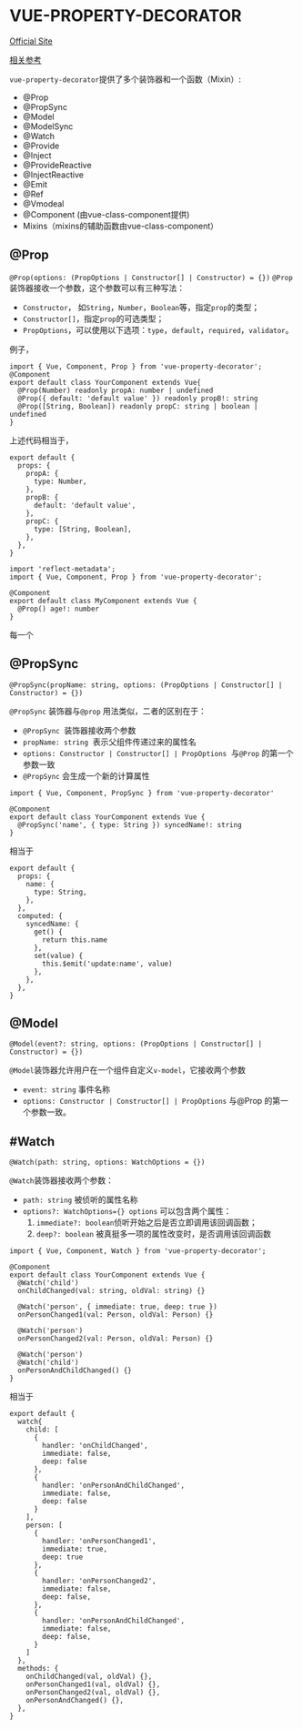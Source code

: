 # VUE-PROPERTY-DECORATOR 
[Official Site](https://github.com/kaorun343/vue-property-decorator#Prop)

[相关参考](https://juejin.cn/post/6844903893734785032)

`vue-property-decorator`提供了多个装饰器和一个函数（Mixin）:
- @Prop
- @PropSync
- @Model
- @ModelSync
- @Watch
- @Provide
- @Inject
- @ProvideReactive
- @InjectReactive
- @Emit
- @Ref
- @Vmodeal
- @Component (由vue-class-component提供)
- Mixins（mixins的辅助函数由vue-class-component）

## @Prop
`@Prop(options: (PropOptions | Constructor[] | Constructor) = {})`
`@Prop`装饰器接收一个参数，这个参数可以有三种写法：
- `Constructor`， 如`String`，`Number`，`Boolean`等，指定`prop`的类型；
- `Constructor[]`，指定`prop`的可选类型；
- `PropOptions`，可以使用以下选项：`type`，`default`，`required`，`validator`。

例子，
```
import { Vue, Component, Prop } from 'vue-property-decorator';
@Component
export default class YourComponent extends Vue{
  @Prop(Number) readonly propA: number | undefined
  @Prop({ default: 'default value' }) readonly propB!: string
  @Prop([String, Boolean]) readonly propC: string | boolean | undefined
}
```
上述代码相当于，
```
export default {
  props: {
    propA: {
      type: Number,
    },
    propB: {
      default: 'default value',
    },
    propC: {
      type: [String, Boolean],
    },
  },
}
```

```
import 'reflect-metadata';
import { Vue, Component, Prop } from 'vue-property-decorator';

@Component
export default class MyComponent extends Vue {
  @Prop() age!: number
}
```
每一个

## @PropSync
`@PropSync(propName: string, options: (PropOptions | Constructor[] | Constructor) = {})`

`@PropSync` 装饰器与`@prop` 用法类似，二者的区别在于：
- `@PropSync`  装饰器接收两个参数
- `propName: string`  表示父组件传递过来的属性名 
- `options: Constructor | Constructor[] | PropOptions`  与`@Prop` 的第一个参数一致
- `@PropSync` 会生成一个新的计算属性

```
import { Vue, Component, PropSync } from 'vue-property-decorator'

@Component
export default class YourComponent extends Vue {
  @PropSync('name', { type: String }) syncedName!: string
}
```
相当于
```
export default {
  props: {
    name: {
      type: String,
    },
  },
  computed: {
    syncedName: {
      get() {
        return this.name
      },
      set(value) {
        this.$emit('update:name', value)
      },
    },
  },
}
```

## @Model
`@Model(event?: string, options: (PropOptions | Constructor[] | Constructor) = {})`

`@Model`装饰器允许用户在一个组件自定义`v-model`，它接收两个参数
- `event: string` 事件名称
- `options: Constructor | Constructor[] | PropOptions` 与@Prop 的第一个参数一致。

## #Watch
`@Watch(path: string, options: WatchOptions = {})`

`@Watch`装饰器接收两个参数：
- `path: string` 被侦听的属性名称
- `options?: WatchOptions={} options` 可以包含两个属性：
  1. `immediate?: boolean`侦听开始之后是否立即调用该回调函数；
  2. `deep?: boolean` 被真挺多一项的属性改变时，是否调用该回调函数

```
import { Vue, Component, Watch } from 'vue-property-decorator';

@Component
export default class YourComponent extends Vue {
  @Watch('child')
  onChildChanged(val: string, oldVal: string) {}

  @Watch('person', { immediate: true, deep: true })
  onPersonChanged1(val: Person, oldVal: Person) {}

  @Watch('person')
  onPersonChanged2(val: Person, oldVal: Person) {}

  @Watch('person')
  @Watch('child')
  onPersonAndChildChanged() {}
}
```
相当于
```
export default {
  watch{
    child: [
      {
        handler: 'onChildChanged',
        immediate: false,
        deep: false
      },
      {
        handler: 'onPersonAndChildChanged',
        immediate: false,
        deep: false
      }
    ],
    person: [
      {
        handler: 'onPersonChanged1',
        immediate: true,
        deep: true
      },
      {
        handler: 'onPersonChanged2',
        immediate: false,
        deep: false,
      },
      {
        handler: 'onPersonAndChildChanged',
        immediate: false,
        deep: false,
      }
    ]
  },
  methods: {
    onChildChanged(val, oldVal) {},
    onPersonChanged1(val, oldVal) {},
    onPersonChanged2(val, oldVal) {},
    onPersonAndChanged() {},
  },
}
```